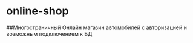 # online-shop
##Многостраничный Онлайн магазин автомобилей с авторизацией и возможным подключением к БД
